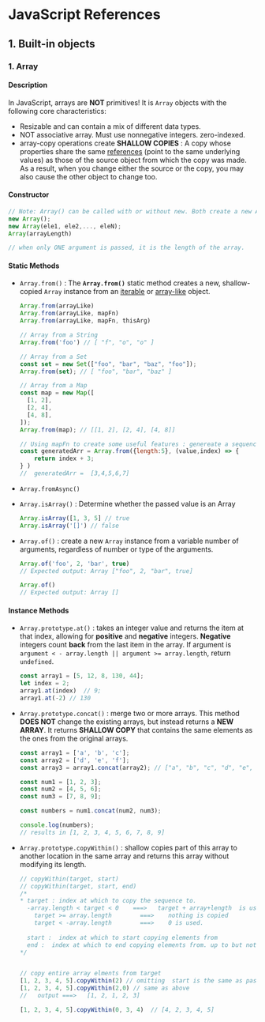 # JavaScript References

## 1. Built-in objects

### 1. Array

#### Description

In JavaScript, arrays are **NOT** primitives! It is `Array` objects with the following core characteristics:

- Resizable and can contain a mix of different data types.
- NOT associative array. Must use nonnegative integers. zero-indexed.
- array-copy operations create **SHALLOW COPIES** : A copy whose properties share the same [references](https://developer.mozilla.org/en-US/docs/Glossary/Object_reference) (point to the same underlying values) as those of the source object from which the copy was made. As a result, when you change either the source or the copy, you may also cause the other object to change too.

#### Constructor

```javascript
// Note: Array() can be called with or without new. Both create a new Array instance.
new Array();
new Array(ele1, ele2,..., eleN);
Array(arrayLength)

// when only ONE argument is passed, it is the length of the array.
```

#### Static Methods

- `Array.from()` : The **`Array.from()`** static method creates a new, shallow-copied `Array` instance from an [iterable](https://developer.mozilla.org/en-US/docs/Web/JavaScript/Reference/Iteration_protocols#the_iterable_protocol) or [array-like](https://developer.mozilla.org/en-US/docs/Web/JavaScript/Guide/Indexed_collections#working_with_array-like_objects) object.

  ```javascript
  Array.from(arrayLike)
  Array.from(arrayLike, mapFn)
  Array.from(arrayLike, mapFn, thisArg)
  
  // Array from a String
  Array.from('foo') // [ "f", "o", "o" ]
  
  // Array from a Set
  const set = new Set(["foo", "bar", "baz", "foo"]);
  Array.from(set); // [ "foo", "bar", "baz" ]
  
  // Array from a Map
  const map = new Map([
    [1, 2],
    [2, 4],
    [4, 8],
  ]);
  Array.from(map); // [[1, 2], [2, 4], [4, 8]]
  
  // Using mapFn to create some useful features : genereate a sequence of numbers
  const generatedArr = Array.from({length:5}, (value,index) => {
      return index + 3;
  } )
  //  generatedArr =  [3,4,5,6,7]
  ```

- `Array.fromAsync()`

- `Array.isArray()` : Determine whether the passed value is an Array

  ```javascript
  Array.isArray([1, 3, 5] // true
  Array.isArray('[]') // false
  ```

- `Array.of()` : create a new `Array` instance from a variable number of arguments, regardless of number or type of the arguments.

  ```javascript
  Array.of('foo', 2, 'bar', true)
  // Expected output: Array ["foo", 2, "bar", true]
  
  Array.of()
  // Expected output: Array []
  ```

#### Instance Methods

- `Array.prototype.at()` : takes an integer value and returns the item at that index, allowing for **positive** and **negative** integers. **Negative** integers count **back** from the last item in the array. If argument is `argument < - array.length || argument >= array.length`, return `undefined`.

  ```javascript
  const array1 = [5, 12, 8, 130, 44];
  let index = 2;
  array1.at(index)  // 9;
  array1.at(-2) // 130
  ```

- `Array.prototype.concat()` : merge two or more arrays. This method **DOES NOT** change the existing arrays, but instead returns a **NEW ARRAY**. It returns **SHALLOW COPY** that contains the same elements as the ones from the original arrays.

  ```javascript
  const array1 = ['a', 'b', 'c'];
  const array2 = ['d', 'e', 'f'];
  const array3 = array1.concat(array2); // ["a", "b", "c", "d", "e", "f"]
  
  const num1 = [1, 2, 3];
  const num2 = [4, 5, 6];
  const num3 = [7, 8, 9];
  
  const numbers = num1.concat(num2, num3);
  
  console.log(numbers);
  // results in [1, 2, 3, 4, 5, 6, 7, 8, 9]
  ```

- `Array.prototype.copyWithin()` : shallow copies part of this array to another location in the same array and returns this array without modifying its length.

  ```javascript
  // copyWithin(target, start)
  // copyWithin(target, start, end)
  /*
  * target : index at which to copy the sequence to.
  	-array.length < target < 0    ===>   target + array+length  is used.   -10 < target -7 < 0  =>  10-7 = 3 is used.
      target >= array.length        ===>    nothing is copied
      target < -array.length        ===>    0 is used.
      
    start :  index at which to start copying elements from
    end :  index at which to end copying elements from. up to but not including end.
  */
  
  
  // copy entire array elments from target
  [1, 2, 3, 4, 5].copyWithin(2) // omitting  start is the same as passing start = 0 
  [1, 2, 3, 4, 5].copyWithin(2,0) // same as above
  //   output ===>   [1, 2, 1, 2, 3]
  
  [1, 2, 3, 4, 5].copyWithin(0, 3, 4)  // [4, 2, 3, 4, 5]
  
  ```

  